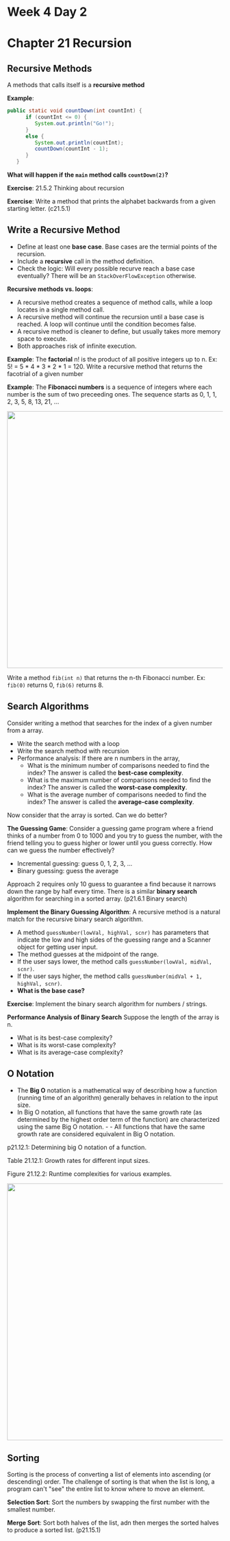 # Week 4 Day 2
# Chapter 21 Recursion 

## Recursive Methods
A methods that calls itself is a **recursive method**

**Example**:
```java
public static void countDown(int countInt) {
      if (countInt <= 0) {
         System.out.println("Go!");
      }
      else {
         System.out.println(countInt);
         countDown(countInt - 1);
      }
   }
```

**What will happen if the `main` method calls `countDown(2)`?**

**Exercise**: 21.5.2 Thinking about recursion

**Exercise**: Write a method that prints the alphabet backwards from a given starting letter. (c21.5.1)

## Write a Recursive Method
- Define at least one **base case**. Base cases are the termial points of the recursion.
- Include a **recursive** call in the method definition.
- Check the logic: Will every possible recurve reach a base case eventually? There will be an `StackOverFlowException` otherwise.

**Recursive methods vs. loops**:
- A recursive method creates a sequence of method calls, while a loop locates in a single method call.
- A recursive method will continue the recursion until a base case is reached. A loop will continue until the condition becomes false.
- A recursive method is cleaner to define, but usually takes more memory space to execute.
- Both approaches risk of infinite execution.

**Example**: The **factorial** n! is the product of all positive integers up to n. Ex: 5! = 5 * 4 * 3 * 2 * 1 = 120. Write a recursive method that returns the facotrial of a given number

**Example**: The **Fibonacci numbers** is a sequence of integers where each number is the sum of two preceeding ones. The sequence starts as 0, 1, 1, 2, 3, 5, 8, 13, 21, ...

<img src="https://clevelanddesign.com/wp-content/uploads/2020/09/the-golden-ratio-teaser.jpg" width="600">

Write a method `fib(int n)` that returns the n-th Fibonacci number. Ex: `fib(0)` returns 0, `fib(6)` returns 8.

## Search Algorithms
Consider writing a method that searches for the index of a given number from a array.
- Write the search method with a loop
- Write the search method with recursion
- Performance analysis: If there are n numbers in the array,
  - What is the minimum number of comparisons needed to find the index? The answer is called the **best-case complexity**.
  - What is the maximum number of comparisons needed to find the index? The answer is called the **worst-case complexity**.
  - What is the average number of comparisons needed to find the index? The answer is called the **average-case complexity**.

Now consider that the array is sorted. Can we do better?

**The Guessing Game**:
Consider a guessing game program where a friend thinks of a number from 0 to 1000 and you try to guess the number, with the friend telling you to guess higher or lower until you guess correctly. How can we guess the number effectively?

- Incremental guessing: guess 0, 1, 2, 3, ...
- Binary guessing: guess the average

Approach 2 requires only 10 guess to guarantee a find because it narrows down the range by half every time. There is a similar **binary search** algorithm for searching in a sorted array. (p21.6.1 Binary search)

**Implement the Binary Guessing Algorithm**:
A recursive method is a natural match for the recursive binary search algorithm. 
- A method `guessNumber(lowVal, highVal, scnr)` has parameters that indicate the low and high sides of the guessing range and a Scanner object for getting user input.
- The method guesses at the midpoint of the range. 
- If the user says lower, the method calls `guessNumber(lowVal, midVal, scnr)`. 
- If the user says higher, the method calls `guessNumber(midVal + 1, highVal, scnr)`.
- **What is the base case?**

**Exercise**: Implement the binary search algorithm for numbers / strings.

**Performance Analysis of Binary Search**
Suppose the length of the array is n.
- What is its best-case complexity? 
- What is its worst-case complexity? 
- What is its average-case complexity? 

## O Notation
- The **Big O** notation is a mathematical way of describing how a function (running time of an algorithm) generally behaves in relation to the input size. 
- In Big O notation, all functions that have the same growth rate (as determined by the highest order term of the function) are characterized using the same Big O notation. - - All functions that have the same growth rate are considered equivalent in Big O notation.

p21.12.1: Determining big O notation of a function.

Table 21.12.1: Growth rates for different input sizes.

Figure 21.12.2: Runtime complexities for various examples.

<img src="https://miro.medium.com/v2/resize:fit:1400/1*5ZLci3SuR0zM_QlZOADv8Q.jpeg" width="600">

## Sorting
Sorting is the process of converting a list of elements into ascending (or descending) order. The challenge of sorting is that when the list is long, a program can't "see" the entire list to know where to move an element.

**Selection Sort**: Sort the numbers by swapping the first number with the smallest number.

**Merge Sort**: Sort both halves of the list, adn then merges the sorted halves to produce a sorted list. (p21.15.1)
